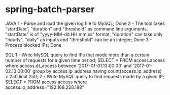 # spring-batch-parser

JAVA
1 - Parse and load the given log file to MySQL;
  Done
2 - The tool takes "startDate", "duration" and "threshold" as command line arguments. "startDate" is of "yyyy-MM-dd.HH:mm:ss" format, "duration" can take only "hourly", "daily" as inputs and "threshold" can be an integer;
  Done
3 - Process blocked IPs;
  Done

SQL
1 - Write MySQL query to find IPs that mode more than a certain number of requests for a given time period;
  SELECT * FROM access.access where access.dt_access between '2017-01-01.13:00:00' and '2017-01-02.13:00:00' group by access.ip_address having count(access.ip_address) > 250 limit 250;
2 - Write MySQL query to find requests made by a given IP;
  SELECT * FROM access.access where access.ip_address="192.168.228.188"
